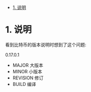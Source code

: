 


<!-- TOC -->

- [1. 说明](#1-说明)

<!-- /TOC -->

<a id="markdown-1-说明" name="1-说明"></a>
# 1. 说明

看到比特币的版本说明时想到了这个问题:

0.17.0.1

* MAJOR 大版本
* MINOR 小版本
* REVISION 修订
* BUILD 编译

